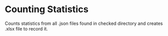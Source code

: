 # Counting Statistics
Counts statistics from all .json files found in checked directory and creates .xlsx file to record it.